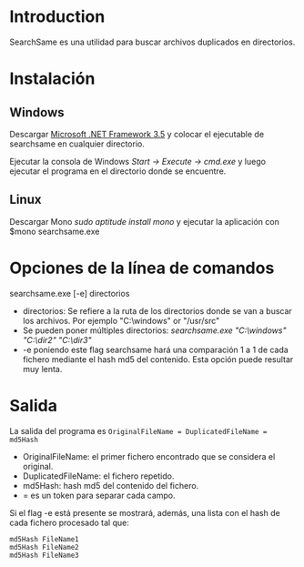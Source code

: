 # Introduction #

SearchSame es una utilidad para buscar archivos duplicados en directorios.

# Instalación #
## Windows ##
Descargar [Microsoft .NET Framework 3.5](http://www.microsoft.com/downloads/details.aspx?FamilyID=333325FD-AE52-4E35-B531-508D977D32A6) y colocar el ejecutable de searchsame en cualquier directorio.

Ejecutar la consola de Windows _Start -> Execute -> cmd.exe_ y luego ejecutar el programa en el directorio donde se encuentre.

## Linux ##
Descargar Mono _sudo aptitude install mono_ y ejecutar la aplicación con $mono searchsame.exe

# Opciones de la línea de comandos #

searchsame.exe [-e] directorios

  * directorios: Se refiere a la ruta de los directorios donde se van a buscar los archivos. Por ejemplo "C:\windows" or "/usr/src"
  * Se pueden poner múltiples directorios: _searchsame.exe "C:\windows" "C:\dir2" "C:\dir3"_
  * -e poniendo este flag searchsame hará una comparación 1 a 1 de cada fichero mediante el hash md5 del contenido. Esta opción puede resultar muy lenta.

# Salida #

La salida del programa es
` OriginalFileName = DuplicatedFileName = md5Hash `

  * OriginalFileName: el primer fichero encontrado que se considera el original.
  * DuplicatedFileName: el fichero repetido.
  * md5Hash: hash md5 del contenido del fichero.
  * = es un token para separar cada campo.

Si el flag -e está presente se mostrará, además, una lista con el hash de cada fichero procesado tal que:
```
md5Hash FileName1
md5Hash FileName2
md5Hash FileName3
```